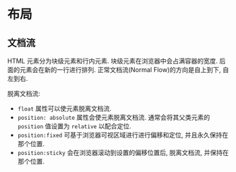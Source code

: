 # 布局

## 文档流
HTML 元素分为块级元素和行内元素. 块级元素在浏览器中会占满容器的宽度. 后面的元素会在新的一行进行排列.
正常文档流(Normal Flow)的方向是自上到下, 自左到右.

脱离文档流:
* `float` 属性可以使元素脱离文档流.
* `position: absolute` 属性会使元素脱离文档流. 通常会将其父类元素的 `position` 值设置为 `relative` 以配合定位.
* `position:fixed` 可基于浏览器可视区域进行进行偏移和定位, 并且永久保持在那个位置.
* `position:sticky` 会在浏览器滚动到设置的偏移位置后, 脱离文档流, 并保持在那个位置.